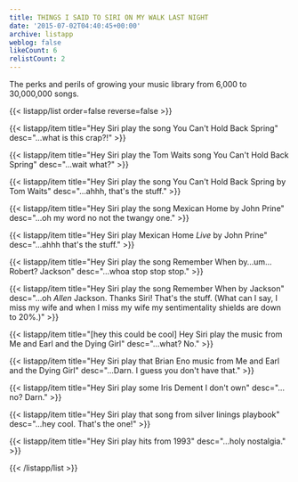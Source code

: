 ```yaml
---
title: THINGS I SAID TO SIRI ON MY WALK LAST NIGHT
date: '2015-07-02T04:40:45+00:00'
archive: listapp
weblog: false
likeCount: 6
relistCount: 2
---
```


The perks and perils of growing your music library from 6,000 to 30,000,000 songs.

<!--more-->

{{< listapp/list order=false reverse=false >}}

   {{< listapp/item title="Hey Siri play the song You Can't Hold Back Spring"
      desc="…what is this crap?!" >}}

   {{< listapp/item title="Hey Siri play the Tom Waits song You Can't Hold Back Spring"
      desc="…wait what?" >}}

   {{< listapp/item title="Hey Siri play the song You Can't Hold Back Spring by Tom Waits"
      desc="…ahhh, that's the stuff." >}}

   {{< listapp/item title="Hey Siri play the song Mexican Home by John Prine"
      desc="…oh my word no not the twangy one." >}}

   {{< listapp/item title="Hey Siri play Mexican Home *Live* by John Prine"
      desc="...ahhh that's the stuff." >}}

   {{< listapp/item title="Hey Siri play the song Remember When by…um…Robert? Jackson"
      desc="…whoa stop stop stop." >}}

   {{< listapp/item title="Hey Siri play the song Remember When by Jackson"
      desc="…oh *Allen* Jackson. Thanks Siri! That's the stuff. (What can I say, I miss my wife and when I miss my wife my sentimentality shields are down to 20%.)" >}}

   {{< listapp/item title="[hey this could be cool] Hey Siri play the music from Me and Earl and the Dying Girl"
      desc="…what? No." >}}

   {{< listapp/item title="Hey Siri play that Brian Eno music from Me and Earl and the Dying Girl"
      desc="...Darn. I guess you don't have that." >}}

   {{< listapp/item title="Hey Siri play some Iris Dement I don't own"
      desc="…no? Darn." >}}

   {{< listapp/item title="Hey Siri play that song from silver linings playbook"
      desc="...hey cool. That's the one!" >}}

   {{< listapp/item title="Hey Siri play hits from 1993"
      desc="...holy nostalgia." >}}

{{< /listapp/list >}}
